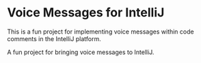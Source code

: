 # Voice Messages for IntelliJ

This is a fun project for implementing voice messages within code comments in the IntelliJ
platform.

<!-- Plugin description -->
A fun project for bringing voice messages to IntelliJ. 
<!-- Plugin description end -->

